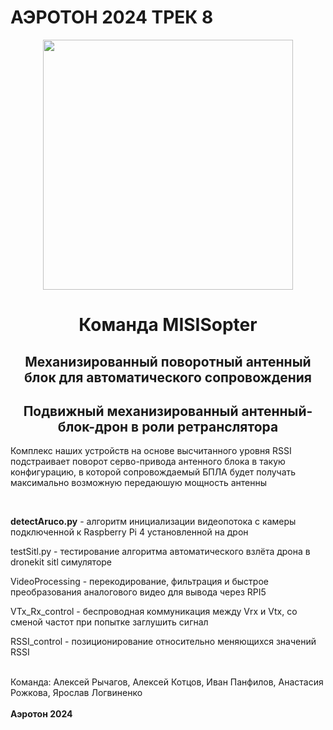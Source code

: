 # АЭРОТОН 2024 ТРЕК 8

<div align="center">
  <a href="https://t.me/leshquin">
    <img width="400" height="400" src="https://png.pngtree.com/png-clipart/20220921/ourmid/pngtree-drone-flying-on-transparent-background-png-image_6209864.png">
  </a>
    <h1><b> Команда MISISopter</b></h3>
  <h2 >Механизированный поворотный антенный блок для автоматического сопровождения</h2>
</div>

<h2 align="center"> Подвижный механизированный антенный-блок-дрон в роли ретранслятора</h2>
<p>Комплекс наших устройств на основе высчитанного уровня RSSI подстраивает поворот серво-привода антенного блока в такую конфигурацию, в которой сопровождаемый БПЛА будет получать максимально возможную передаюшую мощность антенны</p>
</br>
<p><Strong>detectAruco.py</Strong> - алгоритм инициализации видеопотока с камеры подключенной к Raspberry Pi 4 установленной на дрон</p>
<p>testSitl.py - тестирование алгоритма автоматического взлёта дрона в dronekit sitl симуляторе</p>
<p>VideoProcessing - перекодирование, фильтрация и быстрое преобразования аналогового видео для вывода через RPI5</p>
<p>VTx_Rx_control - беспроводная коммуникация между Vrx и Vtx, со сменой частот при попытке заглушить сигнал</p>
<p>RSSI_control - позиционирование относительно меняющихся значений RSSI</p>



<br/>
Команда: Алексей Рычагов, Алексей Котцов, Иван Панфилов, Анастасия Рожкова, Ярослав Логвиненко
<br/>
<br/>
<b>Аэротон 2024</b>

